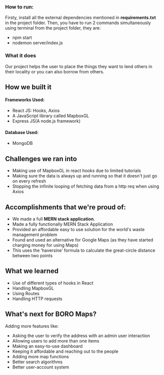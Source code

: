 ### How to run:

Firsty, install all the external dependencies mentioned in **requirements.txt** in the project folder. Then, you have to run 2 commands simultaneously using terminal from the project folder, they are:
* npm start 
* nodemon server/index.js

### What it does

Our project helps the user to place the things they want to lend others in their locality or you can also borrow from others.

## How we built it

#### Frameworks Used:

* React JS: Hooks, Axios
* A JavaScript library called MapboxGL
* Express JS(A node.js framework)


#### Database Used:
* MongoDB


## Challenges we ran into

* Making use of MapboxGL in react hooks due to limited tutorials
* Making sure the data is always up and running so that it doesn't just go on every refresh
* Stopping the infinite looping of fetching data from a http req when using Axios

## Accomplishments that we're proud of:

* We made a full **MERN stack application**.
* Made a fully functionally MERN Stack Application
* Provided an affordable easy to use solution for the world's waste management problem
* Found and used an alternative for Google Maps (as they have started charging money for using Maps)
* This uses the ‘haversine’ formula to calculate the great-circle distance between two points

## What we learned

* Use of different types of hooks in React
* Handling MapboxGL
* Using Routes
* Handling HTTP requests


## What's next for BORO Maps?

Adding more features like:

* Asking the user to verify the address with an admin user interaction
* Allowing users to add more than one items
* Making an easy-to-use dashboard
* Keeping it affordable and reaching out to the people
* Adding more map functions
* Better search algorithms
* Better user-account system

